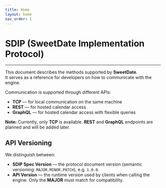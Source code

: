 ```yaml
---
title: Home  
layout: home
nav_order: 1 
---
```


# SDIP (SweetDate Implementation Protocol) 
---

This document describes the methods supported by **SweetDate**.  
It serves as a reference for developers on how to communicate with the engine.  

Communication is supported through different APIs:  
- **TCP** — for local communication on the same machine  
- **REST** — for hosted calendar access  
- **GraphQL** — for hosted calendar access with flexible queries  

**Note:** Currently, only **TCP** is available. **REST** and **GraphQL** endpoints are planned and will be added later.


## API Versioning

We distinguish between:

- **SDIP Spec Version** — the protocol document version (semantic versioning: `MAJOR.MINOR.PATCH`), e.g. `1.0.0`.
- **API Version** — the runtime version used by clients when calling the engine. Only the **MAJOR** must match for compatibility.

